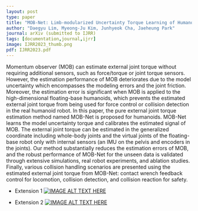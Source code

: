 ```yaml
---
layout: post
type: paper
title: "MOB-Net: Limb-modularized Uncertainty Torque Learning of Humanoids for Sensorless External Torque Estimation"
author: "Daegyu Lim, Myeong-Ju Kim, Junhyeok Cha, Jaeheung Park"
journal: arXiv (submitted to IJRR)
tags: [documentation,journal,ijrr]
image: IJRR2023_thumb.png
pdf: IJRR2023.pdf
---
```

Momentum observer (MOB) can estimate external joint torque without requiring additional sensors, such as force/torque or joint torque sensors. However, the estimation performance of MOB deteriorates due to the model uncertainty which encompasses the modeling errors and the joint friction. Moreover, the estimation error is significant when MOB is applied to the high-dimensional floating-base humanoids, which prevents the estimated external joint torque from being used for force control or collision detection in the real humanoid robot. In this paper, the pure external joint torque estimation method named MOB-Net is proposed for humanoids. MOB-Net learns the model uncertainty torque and calibrates the estimated signal of MOB. The external joint torque can be estimated in the generalized coordinate including whole-body joints and the virtual joints of the floating-base robot only with internal sensors (an IMU on the pelvis and encoders in the joints). Our method substantially reduces the estimation errors of MOB, and the robust performance of MOB-Net for the unseen data is validated through extensive simulations, real robot experiments, and ablation studies. Finally, various collision handling scenarios are presented using the estimated external joint torque from MOB-Net: contact wrench feedback control for locomotion, collision detection, and collision reaction for safety.

- Extension 1
[![IMAGE ALT TEXT HERE](http://img.youtube.com/vi/Z8Psm5RKFxk/0.jpg)](http://www.youtube.com/watch?v=Z8Psm5RKFxk)

- Extension 2
[![IMAGE ALT TEXT HERE](http://img.youtube.com/vi/ZpnMEjvGsaQ/0.jpg)](http://www.youtube.com/watch?v=ZpnMEjvGsaQ)
